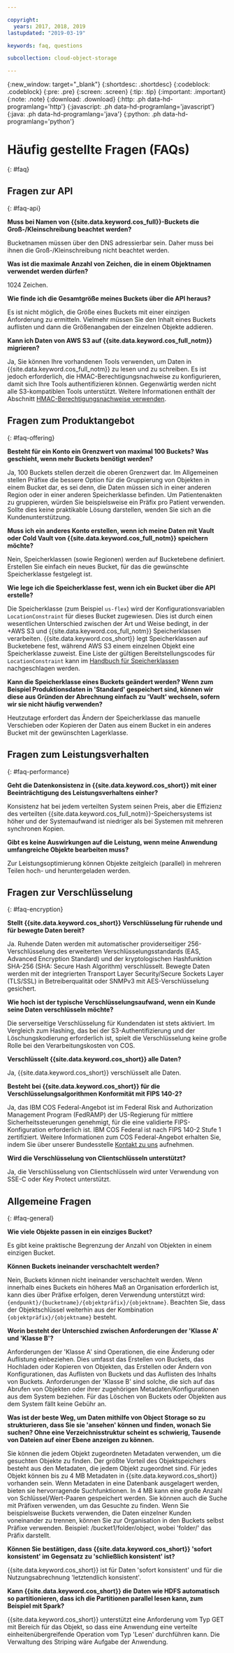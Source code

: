 ```yaml
---

copyright:
  years: 2017, 2018, 2019
lastupdated: "2019-03-19"

keywords: faq, questions

subcollection: cloud-object-storage

---
```

{:new_window: target="_blank"}
{:shortdesc: .shortdesc}
{:codeblock: .codeblock}
{:pre: .pre}
{:screen: .screen}
{:tip: .tip}
{:important: .important}
{:note: .note}
{:download: .download} 
{:http: .ph data-hd-programlang='http'} 
{:javascript: .ph data-hd-programlang='javascript'} 
{:java: .ph data-hd-programlang='java'} 
{:python: .ph data-hd-programlang='python'}

# Häufig gestellte Fragen (FAQs)
{: #faq}

## Fragen zur API
{: #faq-api}

**Muss bei Namen von {{site.data.keyword.cos_full}}-Buckets die Groß-/Kleinschreibung beachtet werden?**

Bucketnamen müssen über den DNS adressierbar sein. Daher muss bei ihnen die Groß-/Kleinschreibung nicht beachtet werden.

**Was ist die maximale Anzahl von Zeichen, die in einem Objektnamen verwendet werden dürfen?**

1024 Zeichen.

**Wie finde ich die Gesamtgröße meines Buckets über die API heraus?**

Es ist nicht möglich, die Größe eines Buckets mit einer einzigen Anforderung zu ermitteln. Vielmehr müssen Sie den Inhalt eines Buckets auflisten und dann die Größenangaben der einzelnen Objekte addieren.

**Kann ich Daten von AWS S3 auf {{site.data.keyword.cos_full_notm}} migrieren?**

Ja, Sie können Ihre vorhandenen Tools verwenden, um Daten in {{site.data.keyword.cos_full_notm}} zu lesen und zu schreiben. Es ist jedoch erforderlich, die HMAC-Berechtigungsnachweise zu konfigurieren, damit sich Ihre Tools authentifizieren können. Gegenwärtig werden nicht alle S3-kompatiblen Tools unterstützt. Weitere Informationen enthält der Abschnitt [HMAC-Berechtigungsnachweise verwenden](/docs/services/cloud-object-storage/hmac?topic=cloud-object-storage-hmac).


## Fragen zum Produktangebot
{: #faq-offering}

**Besteht für ein Konto ein Grenzwert von maximal 100 Buckets? Was geschieht, wenn mehr Buckets benötigt werden?**

Ja, 100 Buckets stellen derzeit die oberen Grenzwert dar. Im Allgemeinen stellen Präfixe die bessere Option für die Gruppierung von Objekten in einem Bucket dar, es sei denn, die Daten müssen sich in einer anderen Region oder in einer anderen Speicherklasse befinden. Um Patientenakten zu gruppieren, würden Sie beispielsweise ein Präfix pro Patient verwenden. Sollte dies keine praktikable Lösung darstellen, wenden Sie sich an die Kundenunterstützung.

**Muss ich ein anderes Konto erstellen, wenn ich meine Daten mit Vault oder Cold Vault von {{site.data.keyword.cos_full_notm}} speichern möchte?**

Nein, Speicherklassen (sowie Regionen) werden auf Bucketebene definiert. Erstellen Sie einfach ein neues Bucket, für das die gewünschte Speicherklasse festgelegt ist.

**Wie lege ich die Speicherklasse fest, wenn ich ein Bucket über die API erstelle?**

Die Speicherklasse (zum Beispiel `us-flex`) wird der Konfigurationsvariablen `LocationConstraint` für dieses Bucket zugewiesen. Dies ist durch einen wesentlichen Unterschied zwischen der Art und Weise bedingt, in der +AWS S3 und {{site.data.keyword.cos_full_notm}} Speicherklassen verarbeiten. {{site.data.keyword.cos_short}} legt Speicherklassen auf Bucketebene fest, während AWS S3 einem einzelnen Objekt eine Speicherklasse zuweist. Eine Liste der gültigen Bereitstellungscodes für `LocationConstraint` kann im [Handbuch für Speicherklassen](/docs/services/cloud-object-storage?topic=cloud-object-storage-classes) nachgeschlagen werden.

**Kann die Speicherklasse eines Buckets geändert werden? Wenn zum Beispiel Produktionsdaten in 'Standard' gespeichert sind, können wir diese aus Gründen der Abrechnung einfach zu 'Vault' wechseln, sofern wir sie nicht häufig verwenden?**

Heutzutage erfordert das Ändern der Speicherklasse das manuelle Verschieben oder Kopieren der Daten aus einem Bucket in ein anderes Bucket mit der gewünschten Lagerklasse.


## Fragen zum Leistungsverhalten
{: #faq-performance}

**Geht die Datenkonsistenz in {{site.data.keyword.cos_short}} mit einer Beeinträchtigung des Leistungsverhaltens einher?**

Konsistenz hat bei jedem verteilten System seinen Preis, aber die Effizienz des verteilten {{site.data.keyword.cos_full_notm}}-Speichersystems ist höher und der Systemaufwand ist niedriger als bei Systemen mit mehreren synchronen Kopien.

**Gibt es keine Auswirkungen auf die Leistung, wenn meine Anwendung umfangreiche Objekte bearbeiten muss?**

Zur Leistungsoptimierung können Objekte zeitgleich (parallel) in mehreren Teilen hoch- und heruntergeladen werden.


## Fragen zur Verschlüsselung
{: #faq-encryption}

**Stellt {{site.data.keyword.cos_short}} Verschlüsselung für ruhende und für bewegte Daten bereit?**

Ja. Ruhende Daten werden mit automatischer providerseitiger 256-Verschlüsselung des erweiterten Verschlüsselungsstandards (EAS, Advanced Encryption Standard) und der kryptologischen Hashfunktion SHA-256 (SHA: Secure Hash Algorithm) verschlüsselt. Bewegte Daten werden mit der integrierten Transport Layer Security/Secure Sockets Layer (TLS/SSL) in Betreiberqualität oder SNMPv3 mit AES-Verschlüsselung gesichert.

**Wie hoch ist der typische Verschlüsselungsaufwand, wenn ein Kunde seine Daten verschlüsseln möchte?**

Die serverseitige Verschlüsselung für Kundendaten ist stets aktiviert. Im Vergleich zum Hashing, das bei der S3-Authentifizierung und der Löschungskodierung erforderlich ist, spielt die Verschlüsselung keine große Rolle bei den Verarbeitungskosten von COS.

**Verschlüsselt {{site.data.keyword.cos_short}} alle Daten?**

Ja, {{site.data.keyword.cos_short}} verschlüsselt alle Daten.

**Besteht bei {{site.data.keyword.cos_short}} für die Verschlüsselungsalgorithmen Konformität mit FIPS 140-2?**

Ja, das IBM COS Federal-Angebot ist im Federal Risk and Authorization Management Program (FedRAMP) der US-Regierung für mittlere Sicherheitssteuerungen genehmigt, für die eine validierte FIPS-Konfiguration erforderlich ist. IBM COS Federal ist nach FIPS 140-2 Stufe 1 zertifiziert. Weitere Informationen zum COS Federal-Angebot erhalten Sie, indem Sie über unserer Bundesstelle [Kontakt zu uns](https://www.ibm.com/cloud/government) aufnehmen.

**Wird die Verschlüsselung von Clientschlüsseln unterstützt?**

Ja, die Verschlüsselung von Clientschlüsseln wird unter Verwendung von SSE-C oder Key Protect unterstützt.

## Allgemeine Fragen
{: #faq-general}

**Wie viele Objekte passen in ein einziges Bucket?**

Es gibt keine praktische Begrenzung der Anzahl von Objekten in einem einzigen Bucket.

**Können Buckets ineinander verschachtelt werden?**

Nein, Buckets können nicht ineinander verschachtelt werden. Wenn innerhalb eines Buckets ein höheres Maß an Organisation erforderlich ist, kann dies über Präfixe erfolgen, deren Verwendung unterstützt wird: `{endpunkt}/{bucketname}/{objektpräfix}/{objektname}`. Beachten Sie, dass der Objektschlüssel weiterhin aus der Kombination `{objektpräfix}/{objektname}` besteht.

**Worin besteht der Unterschied zwischen Anforderungen der 'Klasse A' und 'Klasse B'?**

Anforderungen der 'Klasse A' sind Operationen, die eine Änderung oder Auflistung einbeziehen. Dies umfasst das Erstellen von Buckets, das Hochladen oder Kopieren von Objekten, das Erstellen oder Ändern von Konfigurationen, das Auflisten von Buckets und das Auflisten des Inhalts von Buckets. Anforderungen der 'Klasse B' sind solche, die sich auf das Abrufen von Objekten oder ihrer zugehörigen Metadaten/Konfigurationen aus dem System beziehen. Für das Löschen von Buckets oder Objekten aus dem System fällt keine Gebühr an.

**Was ist der beste Weg, um Daten mithilfe von Object Storage so zu strukturieren, dass Sie sie 'ansehen' können und finden, wonach Sie suchen? Ohne eine Verzeichnisstruktur scheint es schwierig, Tausende von Dateien auf einer Ebene anzeigen zu können.**

Sie können die jedem Objekt zugeordneten Metadaten verwenden, um die gesuchten Objekte zu finden. Der größte Vorteil des Objektspeichers besteht aus den Metadaten, die jedem Objekt zugeordnet sind. Für jedes Objekt können bis zu 4 MB Metadaten in {{site.data.keyword.cos_short}} vorhanden sein. Wenn Metadaten in eine Datenbank ausgelagert werden, bieten sie hervorragende Suchfunktionen. In 4 MB kann eine große Anzahl von Schlüssel/Wert-Paaren gespeichert werden. Sie können auch die Suche mit Präfixen verwenden, um das Gesuchte zu finden. Wenn Sie beispielsweise Buckets verwenden, die Daten einzelner Kunden voneinander zu trennen, können Sie zur Organisation in den Buckets selbst Präfixe verwenden. Beispiel: /bucket1/folder/object, wobei 'folder/' das Präfix darstellt.

**Können Sie bestätigen, dass {{site.data.keyword.cos_short}} 'sofort konsistent' im Gegensatz zu 'schließlich konsistent' ist?**

{{site.data.keyword.cos_short}} ist für Daten 'sofort konsistent' und für die Nutzungsabrechnung 'letztendlich konsistent'.


**Kann {{site.data.keyword.cos_short}} die Daten wie HDFS automatisch so partitionieren, dass ich die Partitionen parallel lesen kann, zum Beispiel mit Spark?**

{{site.data.keyword.cos_short}} unterstützt eine Anforderung vom Typ GET mit Bereich für das Objekt, so dass eine Anwendung eine verteilte einheitenübergreifende Operation vom Typ 'Lesen' durchführen kann. Die Verwaltung des Striping wäre Aufgabe der Anwendung.
